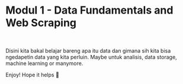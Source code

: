 # Modul 1 - Data Fundamentals and Web Scraping

<br>

Disini kita bakal belajar bareng apa itu data dan gimana sih kita bisa ngedapetin data yang kita perluin. Maybe untuk analisis, data storage, machine learning or manymore.

Enjoy! Hope it helps 🍻
